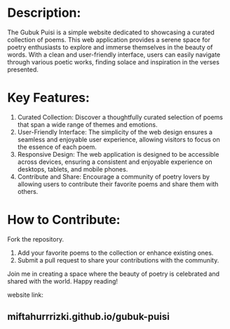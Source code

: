 # Description:
The Gubuk Puisi is a simple website dedicated to showcasing a curated collection of poems. This web application provides a serene space for poetry enthusiasts to explore and immerse themselves in the beauty of words. With a clean and user-friendly interface, users can easily navigate through various poetic works, finding solace and inspiration in the verses presented.

# Key Features:

1. Curated Collection: Discover a thoughtfully curated selection of poems that span a wide range of themes and emotions.
2. User-Friendly Interface: The simplicity of the web design ensures a seamless and enjoyable user experience, allowing visitors to focus on the essence of each poem.
3. Responsive Design: The web application is designed to be accessible across devices, ensuring a consistent and enjoyable experience on desktops, tablets, and mobile phones.
4. Contribute and Share: Encourage a community of poetry lovers by allowing users to contribute their favorite poems and share them with others.
# How to Contribute:

Fork the repository.
1. Add your favorite poems to the collection or enhance existing ones.
2. Submit a pull request to share your contributions with the community.

Join me in creating a space where the beauty of poetry is celebrated and shared with the world. Happy reading!

website link:
## miftahurrrizki.github.io/gubuk-puisi
